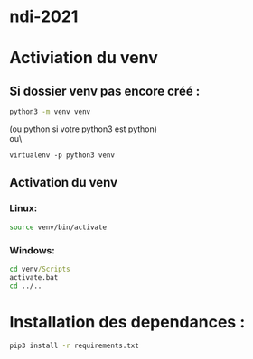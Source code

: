 # ndi-2021


# Activiation du venv
## Si dossier venv pas encore créé :
```bash
python3 -m venv venv
```
(ou python si votre python3 est python)\
ou\
```
virtualenv -p python3 venv
```

## Activation du venv
### Linux:
```bash
source venv/bin/activate
```
### Windows:
```cmd
cd venv/Scripts
activate.bat
cd ../..
```

# Installation des dependances :
```bash
pip3 install -r requirements.txt
```
